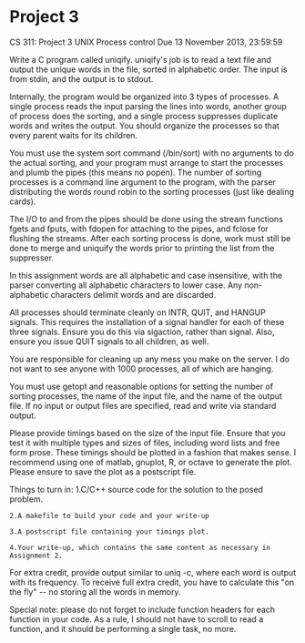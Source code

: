 Project 3 
====================
CS 311: Project 3 
UNIX Process control 
Due 13 November 2013, 23:59:59

Write a C program called uniqify. uniqify's job is to read a text file and output the unique words in the file, sorted in alphabetic order. The input is from stdin, and the output is to stdout.

Internally, the program would be organized into 3 types of processes. A single process reads the input parsing the lines into words, another group of process does the sorting, and a single process suppresses duplicate words and writes the output. You should organize the processes so that every parent waits for its children.

You must use the system sort command (/bin/sort) with no arguments to do the actual sorting, and your program must arrange to start the processes and plumb the pipes (this means no popen). The number of sorting processes is a command line argument to the program, with the parser distributing the words round robin to the sorting processes (just like dealing cards).

The I/O to and from the pipes should be done using the stream functions fgets and fputs, with fdopen for attaching to the pipes, and fclose for flushing the streams. After each sorting process is done, work must still be done to merge and uniquify the words prior to printing the list from the suppresser.

In this assignment words are all alphabetic and case insensitive, with the parser converting all alphabetic characters to lower case. Any non-alphabetic characters delimit words and are discarded.

All processes should terminate cleanly on INTR, QUIT, and HANGUP signals. This requires the installation of a signal handler for each of these three signals. Ensure you do this via sigaction, rather than signal. Also, ensure you issue QUIT signals to all children, as well.

You are responsible for cleaning up any mess you make on the server. I do not want to see anyone with 1000 processes, all of which are hanging.

You must use getopt and reasonable options for setting the number of sorting processes, the name of the input file, and the name of the output file. If no input or output files are specified, read and write via standard output.

Please provide timings based on the size of the input file. Ensure that you test it with multiple types and sizes of files, including word lists and free form prose. These timings should be plotted in a fashion that makes sense. I recommend using one of matlab, gnuplot, R, or octave to generate the plot. Please ensure to save the plot as a postscript file.

Things to turn in:
	1.C/C++ source code for the solution to the posed problem.

	2.A makefile to build your code and your write-up

	3.A postscript file containing your timings plot.

	4.Your write-up, which contains the same content as necessary in Assignment 2.

For extra credit, provide output similar to uniq -c, where each word is output with its frequency. To receive full extra credit, you have to calculate this "on the fly" -- no storing all the words in memory.

Special note: please do not forget to include function headers for each function in your code. As a rule, I should not have to scroll to read a function, and it should be performing a single task, no more.
